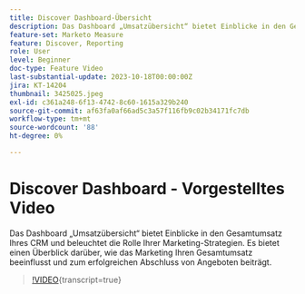 ```yaml
---
title: Discover Dashboard-Übersicht
description: Das Dashboard „Umsatzübersicht“ bietet Einblicke in den Gesamtumsatz Ihres CRM und beleuchtet die Rolle Ihrer Marketing-Strategien. Es bietet einen Überblick darüber, wie das Marketing Ihren Gesamtumsatz beeinflusst und zum erfolgreichen Abschluss von Angeboten beiträgt.
feature-set: Marketo Measure
feature: Discover, Reporting
role: User
level: Beginner
doc-type: Feature Video
last-substantial-update: 2023-10-18T00:00:00Z
jira: KT-14204
thumbnail: 3425025.jpeg
exl-id: c361a248-6f13-4742-8c60-1615a329b240
source-git-commit: af63fa0af66ad5c3a57f116fb9c02b34171fc7db
workflow-type: tm+mt
source-wordcount: '88'
ht-degree: 0%

---
```


# Discover Dashboard - Vorgestelltes Video

Das Dashboard „Umsatzübersicht“ bietet Einblicke in den Gesamtumsatz Ihres CRM und beleuchtet die Rolle Ihrer Marketing-Strategien. Es bietet einen Überblick darüber, wie das Marketing Ihren Gesamtumsatz beeinflusst und zum erfolgreichen Abschluss von Angeboten beiträgt.

>[!VIDEO](https://video.tv.adobe.com/v/3425025/?learn=on){transcript=true}
